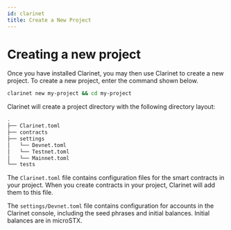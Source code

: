 ```yaml
---
id: clarinet
title: Create a New Project
---
```


# Creating a new project
Once you have installed Clarinet, you may then use Clarinet to create a new project. To create a new project, enter the command shown below.

```bash
clarinet new my-project && cd my-project
```

Clarinet will create a project directory with the following directory layout:

```bash
.
├── Clarinet.toml
├── contracts
├── settings
│   └── Devnet.toml
│   └── Testnet.toml
│   └── Mainnet.toml
└── tests
```

The `Clarinet.toml` file contains configuration files for the smart contracts in your project. When you create contracts in
your project, Clarinet will add them to this file.

The `settings/Devnet.toml` file contains configuration for accounts in the Clarinet console, including the seed
phrases and initial balances. Initial balances are in microSTX.

